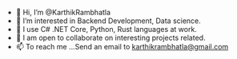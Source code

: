 - 👋 Hi, I’m @KarthikRambhatla
- 👀 I’m interested in Backend Development, Data science.
- 🌱 I use C# .NET Core, Python, Rust languages at work. 
- 💞️ I am open to collaborate on interesting projects related.
- 📫 To reach me ...Send an email to karthikrambhatla@gmail.com

<!---
KarthikRambhatla/KarthikRambhatla is a ✨ special ✨ repository because its `README.md` (this file) appears on your GitHub profile.
You can click the Preview link to take a look at your changes.
--->
